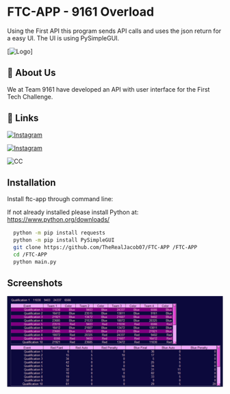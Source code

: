 
# FTC-APP - 9161 Overload

Using the First API this program sends API calls and uses the json return for a easy UI. The UI is using PySimpleGUI.



[![Logo]([https://github.com/TheRealJacob07/FTC-APP/blob/main/Images/Overload.png)]


## 🚀 About Us
We at Team 9161 have developed an API with user interface for the First Tech Challenge.
## 🔗 Links
[![Instagram](https://img.shields.io/badge/Instagram-E4405F?style=for-the-badge&logo=instagram&logoColor=white)](www.instagram.com/ftcoverload9161)

[![Instagram](https://img.shields.io/badge/Python-3776AB?style=for-the-badge&logo=python&logoColor=white)](https://www.python.org/downloads/)

![CC](https://licensebuttons.net/l/by-nc-sa/3.0/88x31.png)




## Installation

Install ftc-app through command line:

If not already installed please install Python at: https://www.python.org/downloads/

```bash
  python -m pip install requests
  python -m pip install PySimpleGUI
  git clone https://github.com/TheRealJacob07/FTC-APP /FTC-APP
  cd /FTC-APP
  python main.py
```

## Screenshots

![App Screenshot](https://github.com/TheRealJacob07/FTC-APP/blob/main/Images/Screenshot.png)

